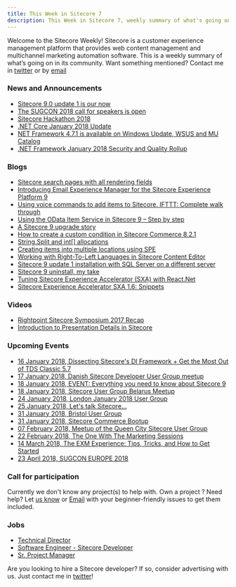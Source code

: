 ```yaml
---
title: This Week in Sitecore 7
description: This Week in Sitecore 7, weekly summary of what's going on in Sitecore community.
---
```


Welcome to the Sitecore Weekly! Sitecore is a customer experience management platform that provides web content management and multichannel marketing automation software. This is a weekly summary of what’s going on in its community. Want something mentioned? Contact me in [twitter](https://twitter.com/aserogin) or by [email](mailto:sitecoreweekly@gmail.com)

### News and Announcements
* [Sitecore 9.0 update 1 is our now](https://dev.sitecore.net/Downloads/Sitecore_Experience_Platform/90/Sitecore_Experience_Platform_90_Update1.aspx)
* [The SUGCON 2018 call for speakers is open](http://www.sugcon.eu/speakers2018/)
* [Sitecore Hackathon 2018](http://www.sitecorehackathon.org/sitecore-hackathon-2018/)
* [.NET Core January 2018 Update](https://blogs.msdn.microsoft.com/dotnet/2018/01/09/net-core-january-2018-update/)
* [NET Framework 4.7.1 is available on Windows Update, WSUS and MU Catalog](https://blogs.msdn.microsoft.com/dotnet/2018/01/09/net-framework-4-7-1-is-available-on-windows-update-wsus-and-mu-catalog/)
* [.NET Framework January 2018 Security and Quality Rollup](https://blogs.msdn.microsoft.com/dotnet/2018/01/09/net-framework-january-2018-security-and-quality-rollup/)


### Blogs

* [Sitecore search pages with all rendering fields](https://blog.horizontalintegration.com/2018/01/10/sitecore-search-pages-with-all-rendering-fields/)
* [Introducing Email Experience Manager for the Sitecore Experience Platform 9](https://sitecorehacker.com/2018/01/08/introducing-exm-9-for-the-sitecore-experience-platform/)
* [Using voice commands to add items to Sitecore. IFTTT: Complete walk through](https://nshackblog.wordpress.com/2018/01/08/using-voice-commands-to-add-items-to-sitecore-ifttt-complete-walk-through/)
* [Using the OData Item Service in Sitecore 9 – Step by step](https://nshackblog.wordpress.com/2018/01/07/using-the-odata-item-service-in-sitecore-9-step-by-step/)
* [A Sitecore 9 upgrade story](https://ggullentops.blogspot.com/2018/01/a-sitecore-9-upgrade-story.html)
* [How to create a custom condition in Sitecore Commerce 8.2.1](http://blog.alpha-solutions.us/2018/01/how-to-create-a-custom-condition-in-sitecore-commerce-8-2-1/)
* [String.Split and int[] allocations](https://marcinjuraszek.com/2017/10/string-split-and-int-array-allocations.html)
* [Creating items into multiple locations using SPE](https://ankitjoshi2409.wordpress.com/2018/01/10/creating-items-into-multiple-locations-using-spe/)
* [Working with Right-To-Left Languages in Sitecore Content Editor](https://sitecore.derekc.net/working-with-right-to-left-languages-in-sitecore-content-editor/)
* [Sitecore 9 update 1 installation with SQL Server on a different server](https://xtremdev.wordpress.com/2018/01/08/sitecore-9-update-1-installation-with-sql-server-on-a-different-server/)
* [Sitecore 9 uninstall, my take](https://xtremdev.wordpress.com/2018/01/09/sitecore-9-uninstall-my-take/)
* [Tuning Sitecore Experience Accelerator (SXA) with React.Net](https://gary.wenneker.org/2018/01/04/sitecore-experience-accelerator/)
* [Sitecore Experience Accelerator SXA 1.6: Snippets](https://ggullentops.blogspot.com/2018/01/sitecore-experience-accelerator-sxa-snippets.html)

### Videos
* [Rightpoint Sitecore Symposium 2017 Recap](https://www.youtube.com/watch?v=Ua9hPbM1E3c)
* [Introduction to Presentation Details in Sitecore](https://www.youtube.com/watch?v=UviNUv4mMPQ)

### Upcoming Events
* [16 January 2018, Dissecting Sitecore's DI Framework + Get the Most Out of TDS Classic 5.7](https://www.meetup.com/Sitecore-User-Group-Philadelphia/events/246495694/)
* [17 January 2018, Danish Sitecore Developer User Group meetup](https://www.meetup.com/Danish-Sitecore-Developer-Group/events/245936970/)
* [18 January 2018, EVENT: Everything you need to know about Sitecore 9](https://www.digizuite.com/news-blog-archive/everything-you-need-to-know-sitecore-9-digital-asset-management)
* [18 January 2018, Sitecore User Group Belarus Meetup](https://www.meetup.com/Sitecore-User-Group-Belarus/events/246012898/?eventId=246012898)
* [24 January 2018, London January 2018 User Group](https://www.meetup.com/sug-uk/events/245435130/)
* [25 January 2018, Let's talk Sitecore...](https://www.meetup.com/Rocky-Mountain-Sitecore-User-Group-Denver/events/245169504/)
* [31 January 2018, Bristol User Group](https://www.meetup.com/sug-uk/events/245661454/)
* [31 January 2018, Sitecore Commerce Bootup](https://www.meetup.com/Sitecore-User-Group-New-England/events/245261076/?eventId=245261076)
* [07 February 2018, Meetup of the Queen City Sitecore User Group](https://www.meetup.com/Queen-City-Sitecore-User-Group/events/245970179/?eventId=245970179)
* [22 February 2018, The One With The Marketing Sessions](https://www.meetup.com/Sitecore-User-Group-Belgium/events/246115242/)
* [14 March 2018, The EXM Experience: Tips, Tricks, and How to Get Started](https://www.meetup.com/Sitecore-User-Group-New-England/events/245643862/)
* [23 April 2018, SUGCON EUROPE 2018](http://www.sugcon.eu/registration2018/)

### Call for participation

Currently we don't know any project(s) to help with. Own a project ? Need help? Let [us know](https://twitter.com/aserogin) or [Email](mailto:sitecoreweekly@gmail.com)  with your beginner-friendly issues to get them included.


### Jobs
* [Technical Director](http://www.wearethink.com/careers/technical-director/)
* [Software Engineer - Sitecore Developer](https://www.connectivedx.com/connect/careers/software-engineer-sitecore-developer)
* [Sr. Project Manager](https://www.linkedin.com/jobs/view/516666462/)

Are you looking to hire a Sitecore developer? If so, consider advertising with us. Just contact me in [twitter](https://twitter.com/aserogin)!

